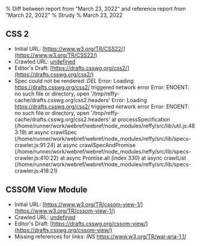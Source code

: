 % Diff between report from "March 23, 2022" and reference report from "March 22, 2022"
% Strudy
% March 23, 2022

## CSS 2

- Initial URL: [https://www.w3.org/TR/CSS22/](https://www.w3.org/TR/CSS22/)
- Crawled URL: [undefined](undefined)
- Editor's Draft: [https://drafts.csswg.org/css2/](https://drafts.csswg.org/css2/)
- Spec could not be rendered: *DEL* Error: Loading https://drafts.csswg.org/css2/ triggered network error Error: ENOENT: no such file or directory, open '/tmp/reffy-cache/drafts.csswg.org!css2.headers' Error: Loading https://drafts.csswg.org/css2/ triggered network error Error: ENOENT: no such file or directory, open '/tmp/reffy-cache/drafts.csswg.org!css2.headers'
    at processSpecification (/home/runner/work/webref/webref/node_modules/reffy/src/lib/util.js:483:19)
    at async crawlSpec (/home/runner/work/webref/webref/node_modules/reffy/src/lib/specs-crawler.js:91:24)
    at async crawlSpecAndPromise (/home/runner/work/webref/webref/node_modules/reffy/src/lib/specs-crawler.js:410:22)
    at async Promise.all (index 330)
    at async crawlList (/home/runner/work/webref/webref/node_modules/reffy/src/lib/specs-crawler.js:418:21)


## CSSOM View Module

- Initial URL: [https://www.w3.org/TR/cssom-view-1/](https://www.w3.org/TR/cssom-view-1/)
- Crawled URL: [undefined](undefined)
- Editor's Draft: [https://drafts.csswg.org/cssom-view/](https://drafts.csswg.org/cssom-view/)
- Missing references for links: *INS* https://www.w3.org/TR/wai-aria-1.1/




